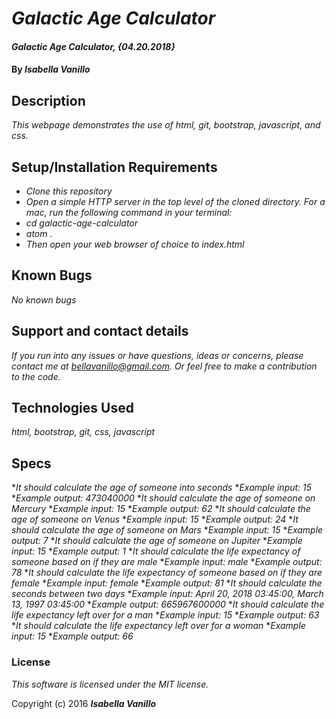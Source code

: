 # _Galactic Age Calculator_


#### _Galactic Age Calculator, {04.20.2018}_

#### By _**Isabella Vanillo**_

## Description

_This webpage demonstrates the use of html, git, bootstrap, javascript, and css._

## Setup/Installation Requirements

* _Clone this repository_
* _Open a simple HTTP server in the top level of the cloned directory. For a mac, run the following command in your terminal:_
* _cd galactic-age-calculator_
* _atom ._
* _Then open your web browser of choice to index.html_

## Known Bugs

_No known bugs_

## Support and contact details

_If you run into any issues or have questions, ideas or concerns, please contact me at bellavanillo@gmail.com. Or feel free to make a contribution to the code._

## Technologies Used

_html, bootstrap, git, css, javascript_

## Specs

*_It should calculate the age of someone into seconds_
*_Example input: 15_
*_Example output: 473040000_
*_It should calculate the age of someone on Mercury_
*_Example input: 15_
*_Example output: 62_
*_It should calculate the age of someone on Venus_
*_Example input: 15_
*_Example output: 24_
*_It should calculate the age of someone on Mars_
*_Example input: 15_
*_Example output: 7_
*_It should calculate the age of someone on Jupiter_
*_Example input: 15_
*_Example output: 1_
*_It should calculate the life expectancy of someone based on if they are male_
*_Example input: male_
*_Example output: 78_
*_It should calculate the life expectancy of someone based on if they are female_
*_Example input: female_
*_Example output: 81_
*_It should calculate the seconds between two days_
*_Example input: April 20, 2018 03:45:00, March 13, 1997 03:45:00_
*_Example output: 665967600000_
*_It should calculate the life expectancy left over for a man_
*_Example input: 15_
*_Example output: 63_
*_It should calculate the life expectancy left over for a woman_
*_Example input: 15_
*_Example output: 66_


### License

*This software is licensed under the MIT license.*

Copyright (c) 2016 **_Isabella Vanillo_**
